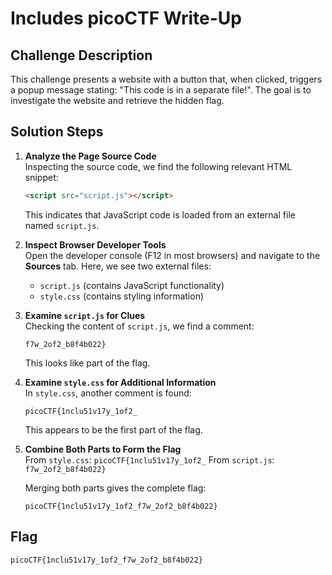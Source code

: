 # Includes picoCTF Write-Up

## Challenge Description
This challenge presents a website with a button that, when clicked, triggers a popup message stating: "This code is in a separate file!". The goal is to investigate the website and retrieve the hidden flag.

## Solution Steps

1. **Analyze the Page Source Code**  
   Inspecting the source code, we find the following relevant HTML snippet:
   ```html
   <script src="script.js"></script>
   ```
   This indicates that JavaScript code is loaded from an external file named `script.js`.

2. **Inspect Browser Developer Tools**  
   Open the developer console (F12 in most browsers) and navigate to the **Sources** tab. Here, we see two external files:
   - `script.js` (contains JavaScript functionality)
   - `style.css` (contains styling information)

3. **Examine `script.js` for Clues**  
   Checking the content of `script.js`, we find a comment:
   ```
   f7w_2of2_b8f4b022}
   ```
   This looks like part of the flag.

4. **Examine `style.css` for Additional Information**  
   In `style.css`, another comment is found:
   ```
   picoCTF{1nclu51v17y_1of2_
   ```
   This appears to be the first part of the flag.

5. **Combine Both Parts to Form the Flag**  
   From `style.css`: `picoCTF{1nclu51v17y_1of2_`
   From `script.js`: `f7w_2of2_b8f4b022}`
   
   Merging both parts gives the complete flag:
   ```
   picoCTF{1nclu51v17y_1of2_f7w_2of2_b8f4b022}
   ```

## Flag
```
picoCTF{1nclu51v17y_1of2_f7w_2of2_b8f4b022}
```

